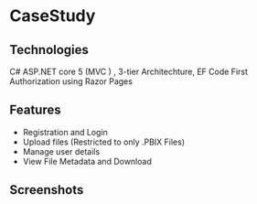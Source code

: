 # CaseStudy

## Technologies

C# ASP.NET core 5 (MVC ) , 3-tier Architechture, EF Code First
Authorization using Razor Pages


## Features
- Registration and Login
- Upload files (Restricted to only .PBIX Files)
- Manage user details
- View File Metadata and Download

## Screenshots


